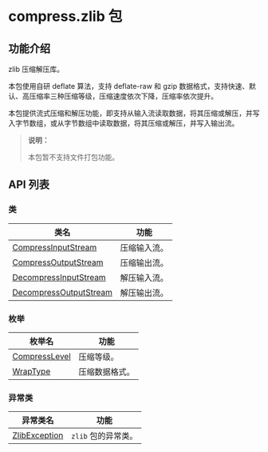 # compress.zlib 包

## 功能介绍

zlib 压缩解压库。

本包使用自研 deflate 算法，支持 deflate-raw 和 gzip 数据格式，支持快速、默认、高压缩率三种压缩等级，压缩速度依次下降，压缩率依次提升。

本包提供流式压缩和解压功能，即支持从输入流读取数据，将其压缩或解压，并写入字节数组，或从字节数组中读取数据，将其压缩或解压，并写入输出流。

> **说明：**
>
> 本包暂不支持文件打包功能。

## API 列表

### 类

|                 类名              |                功能                 |
| --------------------------------- | ---------------------------------- |
| [CompressInputStream](./zlib_package_api/zlib_package_classes.md#class-compressinputstream) | 压缩输入流。    |
| [CompressOutputStream](./zlib_package_api/zlib_package_classes.md#class-compressoutputstream) | 压缩输出流。       |
| [DecompressInputStream](./zlib_package_api/zlib_package_classes.md#class-decompressinputstream) | 解压输入流。    |
| [DecompressOutputStream](./zlib_package_api/zlib_package_classes.md#class-decompressoutputstream) | 解压输出流。      |

### 枚举

|                 枚举名              |                功能                 |
| --------------------------------- | ---------------------------------- |
| [CompressLevel](./zlib_package_api/zlib_package_enums.md#enum-compresslevel) | 压缩等级。      |
| [WrapType](./zlib_package_api/zlib_package_enums.md#enum-wraptype) | 压缩数据格式。    |

### 异常类

|                 异常类名              |                功能                 |
| --------------------------------- | ---------------------------------- |
| [ZlibException](./zlib_package_api/zlib_package_exceptions.md#class-zlibexception) | `zlib` 包的异常类。      |
